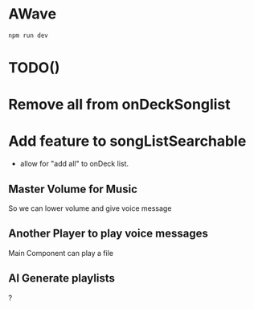 # AWave

```bash
npm run dev
```




# TODO()

# Remove all from onDeckSonglist

# Add feature to songListSearchable
- allow for "add all" to onDeck list.


## Master Volume for Music
So we can lower volume and give voice message

## Another Player to play voice messages
Main Component can play a file


## AI Generate playlists
?

